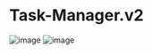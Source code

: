 # Task-Manager.v2
![image](https://user-images.githubusercontent.com/107072477/230711224-a7544deb-ceb5-40c5-b266-d0781d5f1d25.png)
![image](https://user-images.githubusercontent.com/107072477/230711243-79e45151-9531-42df-a9fc-5a98f1543ccf.png)

